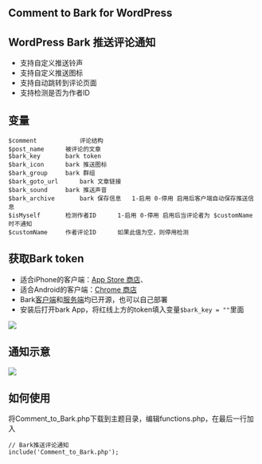 ## Comment to Bark for WordPress
## WordPress Bark 推送评论通知
- 支持自定义推送铃声
-  支持自定义推送图标
-  支持自动跳转到评论页面
-  支持检测是否为作者ID

## 变量
```
$comment	    	评论结构
$post_name		被评论的文章
$bark_key		bark token
$bark_icon		bark 推送图标
$bark_group		bark 群组
$bark_goto_url		bark 文章链接
$bark_sound		bark 推送声音
$bark_archive		bark 保存信息	1-启用 0-停用 启用后客户端自动保存推送信息
$isMyself		检测作者ID      1-启用 0-停用 启用后当评论者为 $customName 时不通知 
$customName		作者评论ID      如果此值为空，则停用检测
 ```

## 获取Bark token
- 适合iPhone的客户端：[App Store 商店](https://itunes.apple.com/cn/app/bark-customed-notifications/id1403753865 "App Store 商店")、
- 适合Android的客户端：[Chrome 商店](https://chrome.google.com/webstore/detail/bark/pmlkbdbpglkgbgopghdcmohdcmladeii "Chrome 商店")
- Bark[客户端](https://github.com/Finb/Bark "客户端")和[服务端](https://github.com/Finb/go-tools "服务端")均已开源，也可以自己部署
- 安装后打开bark App，将红线上方的token填入变量```$bark_key = ""```里面

![](https://cheen.cn/wp-content/uploads/2022/01/bark.jpg)

## 通知示意
![](https://cheen.cn/wp-content/cache/theme-thumbnail/972d5c32a9f2628acb4e93828cd3ce26-680-170.jpg)


## 如何使用
将Comment_to_Bark.php下载到主题目录，编辑functions.php，在最后一行加入
```
// Bark推送评论通知 
include('Comment_to_Bark.php');
```
